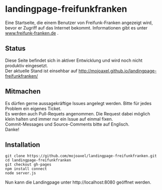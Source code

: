 landingpage-freifunkfranken
===========================

Eine Startseite, die einem Benutzer von Freifunk-Franken angezeigt wird, bevor er Zugriff auf das Internet bekommt.
Informationen gibt es unter www.freifunk-franken.de .

Status
------

Diese Seite befindet sich in aktiver Entwicklung und wird noch nicht produktiv eingesetzt.   
Der aktuelle Stand ist einsehbar auf http://mojoaxel.github.io/landingpage-freifunkfranken/

Mitmachen
---------

Es dürfen gerne aussagekräftige Issues angelegt werden. Bitte für jedes Problem ein eigenes Ticket.   
Es werden auch Pull-Requets angenommen. Die Request dabei möglich klein halten und immer nur ein Issue auf einmal fixen.   
Commit-Messages und Source-Comments bitte auf Englisch.   
Danke!

Installation
------------

```
git clone https://github.com/mojoaxel/landingpage-freifunkfranken.git
cd landingpage-freifunkfranken
git checkout gh-pages
npm install connect
node server.js
```
Nun kann die Landingpage unter http://localhost:8080 geöffnet werden.
